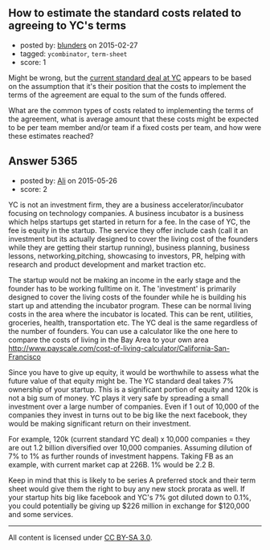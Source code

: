 ## How to estimate the standard costs related to agreeing to YC's terms

- posted by: [blunders](https://stackexchange.com/users/216182/blunders) on 2015-02-27
- tagged: `ycombinator`, `term-sheet`
- score: 1

Might be wrong, but the [current standard deal at YC](http://blog.ycombinator.com/the-new-deal) appears to be based on the assumption that it's their position that the costs to implement the terms of the agreement are equal to the sum of the funds offered.

What are the common types of costs related to implementing the terms of the agreement, what is average amount that these costs might be expected to be per team member and/or team if a fixed costs per team, and how were these estimates reached?


## Answer 5365

- posted by: [Ali](https://stackexchange.com/users/2815644/ali) on 2015-05-26
- score: 2

YC is not an investment firm, they are a business accelerator/incubator focusing on technology companies. A business incubator is a business which helps startups get started in return for a fee. In the case of YC, the fee is equity in the startup. The service they offer include cash (call it an investment but its actually designed to cover the living cost of the founders while they are getting their startup running), business planning, business lessons, networking,pitching, showcasing to investors, PR, helping with research and product development and market traction etc.

The startup would not be making an income in the early stage and the founder has to be working fulltime on it. The 'investment' is primarily designed to cover the living costs of the founder while he is building his start up and attending the incubator program. These can be normal living costs in the area where the incubator is located. This can be rent, utilities, groceries, health, transportation etc. The YC deal is the same regardless of the number of founders. You can use a calculator like the one here to compare the costs of living in the Bay Area to your own area http://www.payscale.com/cost-of-living-calculator/California-San-Francisco


Since you have to give up equity, it would be worthwhile to assess what the future value of that equity might be. The YC standard deal takes 7% ownership of your startup. This is a significant portion of equity and 120k is not a big sum of money. YC plays it very safe by spreading a small investment over a large number of companies. Even if 1 out of 10,000 of the companies they invest in turns out to be big like the next facebook, they would be making significant return on their investment.

For example, 
120k (current standard YC deal) x 10,000 companies = they are out 1.2 billion diversified over 10,000 companies. 
Assuming dilution of 7% to 1% as further rounds of investment happens.
Taking FB as an example, with current market cap at 226B. 1% would be 2.2 B. 

Keep in mind that this is likely to be series A preferred stock and their term sheet would give them the right to buy any new stock prorata as well. If your startup hits big like facebook and YC's 7% got diluted down to 0.1%, you could potentially be giving up $226 million in exchange for $120,000 and some services.





---

All content is licensed under [CC BY-SA 3.0](https://creativecommons.org/licenses/by-sa/3.0/).
